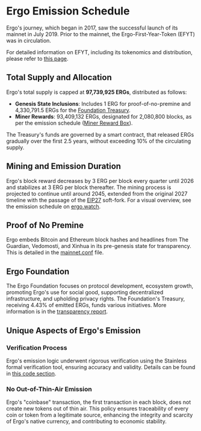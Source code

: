 # Ergo Emission Schedule

Ergo's journey, which began in 2017, saw the successful launch of its mainnet in July 2019. Prior to the mainnet, the Ergo-First-Year-Token (EFYT) was in circulation.

For detailed information on EFYT, including its tokenomics and distribution, please refer to [this page](efyt.md).

## Total Supply and Allocation

Ergo's total supply is capped at **97,739,925 ERGs**, distributed as follows:

- **Genesis State Inclusions**: Includes 1 ERG for proof-of-no-premine and 4,330,791.5 ERGs for the [Foundation Treasury](https://explorer.ergoplatform.com/en/addresses/4L1ktFSzm3SH1UioDuUf5hyaraHird4D2dEACwQ1qHGjSKtA6KaNvSzRCZXZGf9jkfNAEC1SrYaZmCuvb2BKiXk5zW9xuvrXFT7FdNe2KqbymiZvo5UQLAm5jQY8ZBRhTZ4AFtZa1UF5nd4aofwPiL7YkJuyiL5hDHMZL1ZnyL746tHmRYMjAhCgE7d698dRhkdSeVy).
- **Miner Rewards**: 93,409,132 ERGs, designated for 2,080,800 blocks, as per the emission schedule ([Miner Reward Box](https://explorer.ergoplatform.com/en/addresses/2Z4YBkDsDvQj8BX7xiySFewjitqp2ge9c99jfes2whbtKitZTxdBYqbrVZUvZvKv6aqn9by4kp3LE1c26LCyosFnVnm6b6U1JYvWpYmL2ZnixJbXLjWAWuBThV1D6dLpqZJYQHYDznJCk49g5TUiS4q8khpag2aNmHwREV7JSsypHdHLgJT7MGaw51aJfNubyzSKxZ4AJXFS27EfXwyCLzW1K6GVqwkJtCoPvrcLqmqwacAWJPkmh78nke9H4oT88XmSbRt2n9aWZjosiZCafZ4osUDxmZcc5QVEeTWn8drSraY3eFKe8Mu9MSCcVU)).

The Treasury's funds are governed by a smart contract, that released ERGs gradually over the first 2.5 years, without exceeding 10% of the circulating supply.

## Mining and Emission Duration

Ergo's block reward decreases by 3 ERG per block every quarter until 2026 and stabilizes at 3 ERG per block thereafter. The mining process is projected to continue until around 2045, extended from the original 2027 timeline with the passage of the [EIP27](eip27.md) soft-fork. For a visual overview, see the emission schedule on [ergo.watch](https://ergo.watch/emission).

## Proof of No Premine

Ergo embeds Bitcoin and Ethereum block hashes and headlines from The Guardian, Vedomosti, and Xinhua in its pre-genesis state for transparency. This is detailed in the [mainnet.conf](https://github.com/ergoplatform/ergo/blob/1935c95560a30b19cdb52c1a291e8a389ba63c97/src/main/resources/mainnet.conf#L11) file.

## Ergo Foundation

The Ergo Foundation focuses on protocol development, ecosystem growth, promoting Ergo's use for social good, supporting decentralized infrastructure, and upholding privacy rights. The Foundation's Treasury, receiving 4.43% of emitted ERGs, funds various initiatives. More information is in the [transparency report](ergo-foundation-2022.md).

## Unique Aspects of Ergo's Emission

### Verification Process

Ergo's emission logic underwent rigorous verification using the Stainless formal verification tool, ensuring accuracy and validity. Details can be found in [this code section](https://github.com/ScorexFoundation/sigmastate-interpreter/pull/580/files#diff-18d3c92c2086c9ddd9b462191b55cf5e8438a29b0e786c6ab541f7def8330808).

### No Out-of-Thin-Air Emission

Ergo's "coinbase" transaction, the first transaction in each block, does not create new tokens out of thin air. This policy ensures traceability of every coin or token from a legitimate source, enhancing the integrity and scarcity of Ergo's native currency, and contributing to economic stability.